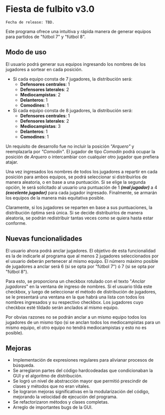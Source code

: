 # Fiesta de fulbito v3.0
```
Fecha de release: TBD.
```

Este programa ofrece una intuitiva y rápida manera de generar equipos para partidos de "fútbol 7" y "fútbol 8".

## Modo de uso

El usuario podrá generar sus equipos ingresando los nombres de los jugadores a sortear en cada posición.

- Si cada equipo consta de 7 jugadores, la distribución será:
  - **Defensores centrales**: 1
  - **Defensores laterales**: 2
  - **Mediocampistas**: 2
  - **Delanteros**: 1
  - **Comodines**: 1
- Si cada equipo consta de 8 jugadores, la distribución será:
  - **Defensores centrales**: 1
  - **Defensores laterales**: 2
  - **Mediocampistas**: 3
  - **Delanteros**: 1
  - **Comodines**: 1

Un requisito de desarrollo fue no incluir la posición *"Arquero"* y reemplazarla por *"Comodín"*. El jugador de tipo *Comodín* podrá ocupar la posición de *Arquero* o intercambiar con cualquier otro jugador que prefiera atajar.

Una vez ingresados los nombres de todos los jugadores a repartir en cada posición para ambos equipos, se podrá seleccionar si distribuirlos de manera aleatoria, o en base a una puntuación. Si se elige la segunda opción, le será solicitado al usuario una puntuación de 1 ***(mal jugador)*** a 4 ***(excelente jugador)*** para cada jugador ingresado. Finalmente, se armarán los equipos de la manera más equitativa posible.

Claramente, si los jugadores se reparten en base a sus puntuaciones, la distribución óptima será única. Si se decide distribuirlos de manera aleatoria, se podrán redistribuir tantas veces como se quiera hasta estar conforme.

## Nuevas funcionalidades

El usuario ahora podrá anclar jugadores. El objetivo de esta funcionalidad es la de indicarle al programa que al menos 2 jugadores seleccionados por el usuario deberán pertenecer al mismo equipo. El número máximo posible de jugadores a anclar será 6 (si se opta por "fútbol 7") ó 7 (si se opta por "fútbol 8").  

Para esto, se proporciona un checkbox rotulado con el texto "*Anclar jugadores*" en la ventana de ingreso de nombres. Si el usuario tilda este checkbox, y luego de seleccionar el método de distribución de jugadores, se le presentará una ventana en la que habrá una lista con todos los nombres ingresados y su respectivo checkbox. Los jugadores cuyo checkbox esté tildado serán anclados al mismo equipo.

Por obvias razones no se podrán anclar a un mismo equipo todos los jugadores de un mismo tipo (si se anclan todos los mediocampistas para un mismo equipo, el otro equipo no tendrá mediocampistas y esto no es posible).

## Mejoras

- Implementación de expresiones regulares para alivianar procesos de búsqueda.
- Se arreglaron partes del código hardcodeadas que condicionaban la GUI y el algoritmo de distribución.
- Se logró un nivel de abstracción mayor que permitió prescindir de clases y métodos que no eran vitales.
- Se lograron mejoras significativas en la modularización del código, mejorando la velocidad de ejecución del programa.
- Se refactorizaron métodos y clases completas.
- Arreglo de importantes bugs de la GUI.
